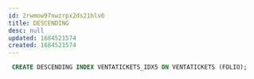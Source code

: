 ```yaml
---
id: 2rwmow97nwzrpx2ds21hlv6
title: DESCENDING
desc: null
updated: 1684521574
created: 1684521574
---
```



```sql
 CREATE DESCENDING INDEX VENTATICKETS_IDX5 ON VENTATICKETS (FOLIO);
```

